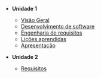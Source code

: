 - **Unidade 1**

  - [Visão Geral](docs/visaoGeral.md)
  - [Desenvolvimento de software](docs/devDeSoftware.md)
  - [Engenharia de requisitos](docs/engDeRequisitos.md)
  - [Lições aprendidas](docs/licoesAprendidas.md)
  - [Apresentação](docs/apresentacao.md)

- **Unidade 2**

  - [Requisitos](docs/requisitos.md)
